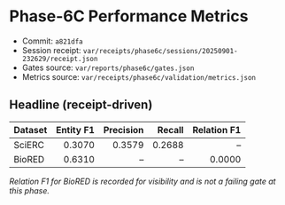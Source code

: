 # Phase-6C Performance Metrics

- Commit: `a821dfa`
- Session receipt: `var/receipts/phase6c/sessions/20250901-232629/receipt.json`
- Gates source: `var/reports/phase6c/gates.json`
- Metrics source: `var/receipts/phase6c/validation/metrics.json`

## Headline (receipt-driven)

| Dataset | Entity F1 | Precision | Recall | Relation F1 |
|---|---:|---:|---:|---:|
| SciERC | 0.3070 | 0.3579 | 0.2688 | – |
| BioRED | 0.6310 | – | – | 0.0000 |

_Relation F1 for BioRED is recorded for visibility and is not a failing gate at this phase._
